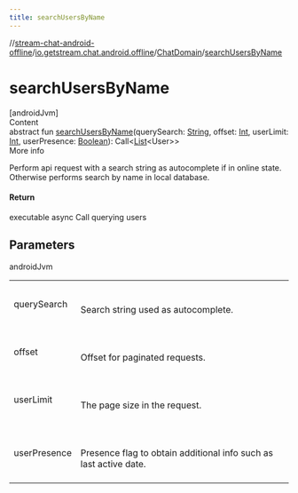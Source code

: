 ```yaml
---
title: searchUsersByName
---
```

//[stream-chat-android-offline](../../../index.md)/[io.getstream.chat.android.offline](../index.md)/[ChatDomain](index.md)/[searchUsersByName](searchUsersByName.md)



# searchUsersByName  
[androidJvm]  
Content  
abstract fun [searchUsersByName](searchUsersByName.md)(querySearch: [String](https://kotlinlang.org/api/latest/jvm/stdlib/kotlin/-string/index.html), offset: [Int](https://kotlinlang.org/api/latest/jvm/stdlib/kotlin/-int/index.html), userLimit: [Int](https://kotlinlang.org/api/latest/jvm/stdlib/kotlin/-int/index.html), userPresence: [Boolean](https://kotlinlang.org/api/latest/jvm/stdlib/kotlin/-boolean/index.html)): Call&lt;[List](https://kotlinlang.org/api/latest/jvm/stdlib/kotlin.collections/-list/index.html)&lt;User&gt;&gt;  
More info  


Perform api request with a search string as autocomplete if in online state. Otherwise performs search by name in local database.



#### Return  


executable async Call querying users



## Parameters  
  
androidJvm  
  
| | |
|---|---|
| <a name="io.getstream.chat.android.offline/ChatDomain/searchUsersByName/#kotlin.String#kotlin.Int#kotlin.Int#kotlin.Boolean/PointingToDeclaration/"></a>querySearch| <a name="io.getstream.chat.android.offline/ChatDomain/searchUsersByName/#kotlin.String#kotlin.Int#kotlin.Int#kotlin.Boolean/PointingToDeclaration/"></a><br/><br/>Search string used as autocomplete.<br/><br/>|
| <a name="io.getstream.chat.android.offline/ChatDomain/searchUsersByName/#kotlin.String#kotlin.Int#kotlin.Int#kotlin.Boolean/PointingToDeclaration/"></a>offset| <a name="io.getstream.chat.android.offline/ChatDomain/searchUsersByName/#kotlin.String#kotlin.Int#kotlin.Int#kotlin.Boolean/PointingToDeclaration/"></a><br/><br/>Offset for paginated requests.<br/><br/>|
| <a name="io.getstream.chat.android.offline/ChatDomain/searchUsersByName/#kotlin.String#kotlin.Int#kotlin.Int#kotlin.Boolean/PointingToDeclaration/"></a>userLimit| <a name="io.getstream.chat.android.offline/ChatDomain/searchUsersByName/#kotlin.String#kotlin.Int#kotlin.Int#kotlin.Boolean/PointingToDeclaration/"></a><br/><br/>The page size in the request.<br/><br/>|
| <a name="io.getstream.chat.android.offline/ChatDomain/searchUsersByName/#kotlin.String#kotlin.Int#kotlin.Int#kotlin.Boolean/PointingToDeclaration/"></a>userPresence| <a name="io.getstream.chat.android.offline/ChatDomain/searchUsersByName/#kotlin.String#kotlin.Int#kotlin.Int#kotlin.Boolean/PointingToDeclaration/"></a><br/><br/>Presence flag to obtain additional info such as last active date.<br/><br/>|
  
  



